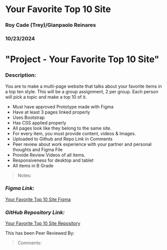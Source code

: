 # Your Favorite Top 10 Site

### Roy Cade (Trey)/Gianpaolo Reinares
### 10/23/2024
# "Project - Your Favorite Top 10 Site"
### Description: 
You are to make a multi-page website that talks about your favorite items in a top ten style. This will be a group assignment, 2 per group. Each person will pick a topic and make a top 10 of it.
- Must have approved Prototype made with Figma
- Have at least 3 pages linked properly
- Uses Bootstrap
- Has CSS applied properly
- All pages look like they belong to the same site.
- For every item, you must provide content, videos & Images.
- Uploaded to Github and Repo Link in Comments
- Peer review about work experience with your partner and personal thoughts and Figma File
- Provide Review Videos of all items. 
- Responsiveness for desktop and tablet
- All items in B Grade

> Notes: 

### _Figma Link:_
[Your Favorite Top 10 Site Figma](https://www.figma.com/design/bfESzfcYp6CHrUVa2iWLe3/Favorite-Top-Ten-Website?node-id=0-1&t=4nYzRdQZ66STYgH0-1)

### _GitHub Repository Link:_
[Your Favorite Top 10 Site Repository](https://github.com/TreyTheLooneyCoder/Trey-GPProject-2FavTop10Website/tree/main?tab=readme-ov-file)


This has been Peer Reviewed By: 
> Comments: 
